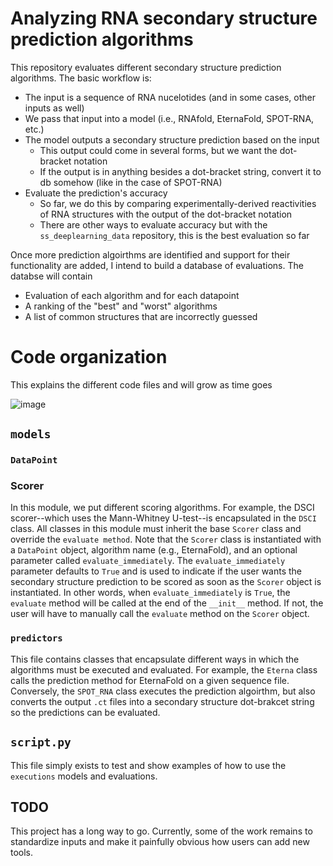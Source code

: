 # Analyzing RNA secondary structure prediction algorithms

This repository evaluates different secondary structure prediction algorithms. The basic workflow is:
* The input is a sequence of RNA nucelotides (and in some cases, other inputs as well)
* We pass that input into a model (i.e., RNAfold, EternaFold, SPOT-RNA, etc.)
* The model outputs a secondary structure prediction based on the input
  * This output could come in several forms, but we want the dot-bracket notation
  * If the output is in anything besides a dot-bracket string, convert it to db somehow (like in the case of SPOT-RNA)
* Evaluate the prediction's accuracy
  * So far, we do this by comparing experimentally-derived reactivities of RNA structures with the output of the dot-bracket notation
  * There are other ways to evaluate accuracy but with the `ss_deeplearning_data` repository, this is the best evaluation so far

Once more prediction algoirthms are identified and support for their functionality are added, I intend to build a database of evaluations. The databse will contain
* Evaluation of each algorithm and for each datapoint
* A ranking of the "best" and "worst" algorithms
* A list of common structures that are incorrectly guessed

# Code organization

This explains the different code files and will grow as time goes

![image](https://github.com/yao-laboratory/RNAFoldAssess/assets/47164199/fb0c9107-4901-40f3-8cda-186935cf9b9d)

## `models`

### `DataPoint`

### Scorer

In this module, we put different scoring algorithms. For example, the DSCI scorer--which uses the Mann-Whitney U-test--is encapsulated in the `DSCI` class. All classes in this module must inherit the base `Scorer` class and override the `evaluate method`. Note that the `Scorer` class is instantiated with a `DataPoint` object, algorithm name (e.g., EternaFold), and an optional parameter called `evaluate_immediately`. The `evaluate_immediately` parameter defaults to `True` and is used to indicate if the user wants the secondary structure prediction to be scored as soon as the `Scorer` object is instantiated. In other words, when `evaluate_immediately` is `True`, the `evaluate` method will be called at the end of the `__init__` method. If not, the user will have to manually call the `evaluate` method on the `Scorer` object.

### `predictors`

This file contains classes that encapsulate different ways in which the algorithms must be executed and evaluated. For example, the `Eterna` class calls the prediction method for EternaFold on a given sequence file. Conversely, the `SPOT_RNA` class executes the prediction algoirthm, but also converts the output `.ct` files into a secondary structure dot-brakcet string so the predictions can be evaluated.

## `script.py`

This file simply exists to test and show examples of how to use the `executions` models and evaluations.

## TODO

This project has a long way to go. Currently, some of the work remains to standardize inputs and make it painfully obvious how users can add new tools.
